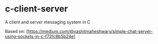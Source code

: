 # c-client-server

A client and server messaging system in C

Based on: [https://medium.com/@yashitmaheshwary/simple-chat-server-using-sockets-in-c-f72fc8b5b24e]